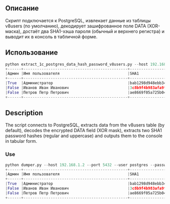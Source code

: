 ## Описание
Скрипт подключается к PostgreSQL, извлекает данные из таблицы v8users (по умолчанию),
декодирует зашифрованное поле DATA (XOR-маска), достаёт два SHA1-хэша пароля (обычный и верхнего регистра)
и выводит их в консоль в табличной форме.

## Использование
```py
python extract_1c_postgres_data_hash_password_v8users.py --host 192.168.1.2 --port 5432 --user postgres --password postgres --dbname 1C_test
+------+----------------------------------------------+------------------------------------------+------------------------------------------+
|Админ |Имя пользователя                              |SHA1                                      |SHA1_SHIFT                                |
+------+----------------------------------------------+------------------------------------------+------------------------------------------+
|True  |Администратор                                 |bab1298d948ebb34bd0f3faf5e596ebc0b27c615  |e4bd91d8b3cceff61380e7dd62f58a35e47aeb96  |
|False |Иванов Иван Иванович                          |3c8b9f4b983afa9f644d26e2b34fa3e03a2bef16  |511596acc4e00d2981f968dc6dc7139816fe1d3a  |
|False |Петров Петр Петрович                          |ae8669f05a725b049378339eb4f72bd8d588f5c4  |e356aad611a43dd53c8d2879c4752ed54497462e  |
+------+----------------------------------------------+------------------------------------------+------------------------------------------+
```

## Description
The script connects to PostgreSQL, extracts data from the v8users table (by default),
decodes the encrypted DATA field (XOR mask), extracts two SHA1 password hashes (regular and uppercase)
and outputs them to the console in tabular form.

### Use
```py
python dumper.py --host 192.168.1.2 --port 5432 --user postgres --password postgres --dbname 1C_test
+------+----------------------------------------------+------------------------------------------+------------------------------------------+
|Админ |Имя пользователя                              |SHA1                                      |SHA1_SHIFT                                |
+------+----------------------------------------------+------------------------------------------+------------------------------------------+
|True  |Администратор                                 |bab1298d948ebb34bd0f3faf5e596ebc0b27c615  |e4bd91d8b3cceff61380e7dd62f58a35e47aeb96  |
|False |Иванов Иван Иванович                          |3c8b9f4b983afa9f644d26e2b34fa3e03a2bef16  |511596acc4e00d2981f968dc6dc7139816fe1d3a  |
|False |Петров Петр Петрович                          |ae8669f05a725b049378339eb4f72bd8d588f5c4  |e356aad611a43dd53c8d2879c4752ed54497462e  |
+------+----------------------------------------------+------------------------------------------+------------------------------------------+
```
